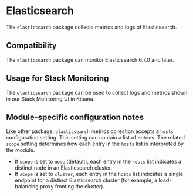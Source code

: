 # Elasticsearch

The `elasticsearch` package collects metrics and logs of Elasticsearch.

## Compatibility

The `elasticsearch` package can monitor Elasticsearch 6.7.0 and later.

## Usage for Stack Monitoring

The `elasticsearch` package can be used to collect logs and metrics shown in our Stack Monitoring
UI in Kibana.

## Module-specific configuration notes

Like other package, `elasticsearch` metrics collection accepts a `hosts` configuration setting.
This setting can contain a list of entries. The related `scope` setting determines how each entry in
the `hosts` list is interpreted by the module.

* If `scope` is set to `node` (default), each entry in the `hosts` list indicates a distinct node in an
  Elasticsearch cluster.
* If `scope` is set to `cluster`, each entry in the `hosts` list indicates a single endpoint for a distinct
  Elasticsearch cluster (for example, a load-balancing proxy fronting the cluster).
